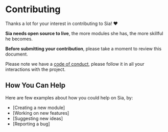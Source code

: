 # Contributing

Thanks a lot for your interest in contributing to Sia! :heart:

**Sia needs open source to live**, the more modules she has, the more skillful he becomes.

**Before submitting your contribution**, please take a moment to review this document.

Please note we have a [code of conduct](https://github.com/NXture/Sia/blob/main/.github/CODE_OF_CONDUCT.md), please follow it in all your interactions with the project.

## How You Can Help

Here are few examples about how you could help on Sia, by:

- [Creating a new module]
- [Working on new features]
- [Suggesting new ideas]
- [Reporting a bug]